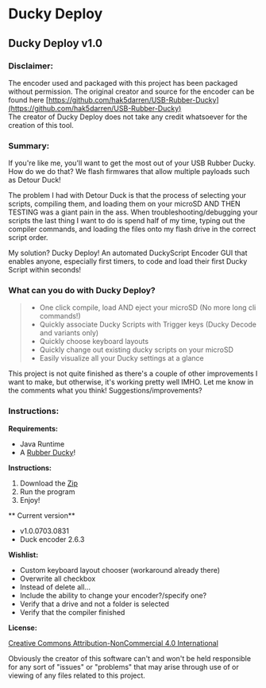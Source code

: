 Ducky Deploy 
=============
## Ducky Deploy v1.0

### Disclaimer:
The encoder used and packaged with this project has been packaged without permission. The original creator and source for the encoder can be found here [https://github.com/hak5darren/USB-Rubber-Ducky](https://github.com/hak5darren/USB-Rubber-Ducky)  
The creator of Ducky Deploy does not take any credit whatsoever for the creation of this tool. 

### Summary: 
If you're like me, you'll want to get the most out of your USB Rubber Ducky. How do we do that? We flash firmwares that allow multiple payloads such as Detour Duck!  

The problem I had with Detour Duck is that the process of selecting your scripts, compiling them, and loading them on your microSD AND THEN TESTING was a giant pain in the ass. When troubleshooting/debugging your scripts the last thing I want to do is spend half of my time, typing out the compiler commands, and loading the files onto my flash drive in the correct script order.  

My solution? Ducky Deploy! An automated DuckyScript Encoder GUI that enables anyone, especially first timers, to code and load their first Ducky Script within seconds!  


### What can you do with Ducky Deploy?

>  * One click compile, load AND eject your microSD (No more long cli commands!)
>  * Quickly associate Ducky Scripts with Trigger keys (Ducky Decode and variants only)
>  * Quickly choose keyboard layouts
>  * Quickly change out existing ducky scripts on your microSD
>  * Easily visualize all your Ducky settings at a glance 

This project is not quite finished as there's a couple of other improvements I want to make, but otherwise, it's working pretty well IMHO. Let me know in the comments what you think! Suggestions/improvements?

### Instructions: 
**Requirements:**

  * Java Runtime
  * A [Rubber Ducky](http://usbrubberducky.com/#!index.md)! 
	
**Instructions:**

  1. Download the [Zip](https://github.com/fiveseven808/Ducky-Deploy/raw/master/prod/DuckyDeploy_v1.0.zip)
  2. Run the program
  3. Enjoy! 
		
** Current version** 

- v1.0.0703.0831
- Duck encoder 2.6.3
		  	 
**Wishlist:**

  * Custom keyboard layout chooser (workaround already there)
  * Overwrite all checkbox
  * Instead of delete all...
  * Include the ability to change your encoder?/specify one?
  * Verify that a drive and not a folder is selected
  * Verify that the compiler finished
	
	
**License:** 

[Creative Commons Attribution-NonCommercial 4.0 International ](https://creativecommons.org/licenses/by-nc/4.0/)  

Obviously the creator of this software can't and won't be held responsible for any sort of "issues" or "problems" that may arise through use of or viewing of any files related to this project. 
